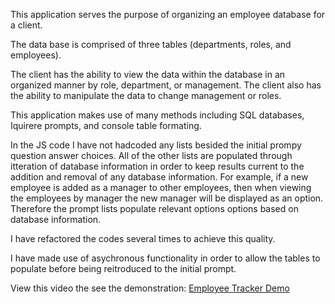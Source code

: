 This application serves the purpose of organizing an employee database for a client.

The data base is comprised of three tables (departments, roles, and employees).

The client has the ability to view the data within the database in an organized manner by role, department, or management.
The client also has the ability to manipulate the data to change management or roles.

This application makes use of many methods including SQL databases, Iquirere prompts, and console table formating.

In the JS code I have not hadcoded any lists besided the initial prompy question answer choices.  All of the other lists are populated through itteration of database information in order to keep results current to the addition and removal of any database information.  For example, if a new employee is added as a manager to other employees, then when viewing the employees by manager the new manager will be displayed as an option.  Therefore the prompt lists populate relevant options options based on database information.

I have refactored the codes several times to achieve this quality.

I have made use of asychronous functionality in order to allow the tables to populate before being reitroduced to the initial prompt.

View this video the see the demonstration:
[Employee Tracker Demo](https://drive.google.com/file/d/1hUtEnASR27udb96_CT5GijFbiN8cGRIq/view "Employee Tracker Demo")